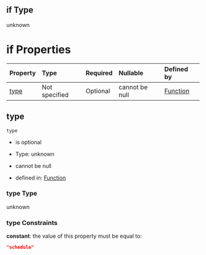 ## if Type

unknown

# if Properties

| Property      | Type          | Required | Nullable       | Defined by                                                                                                       |
| :------------ | :------------ | :------- | :------------- | :--------------------------------------------------------------------------------------------------------------- |
| [type](#type) | Not specified | Optional | cannot be null | [Function](function-properties-trigger-if-properties-type.md "#/properties/trigger/if/properties/type") |

## type



`type`

*   is optional

*   Type: unknown

*   cannot be null

*   defined in: [Function](function-properties-trigger-if-properties-type.md "#/properties/trigger/if/properties/type")

### type Type

unknown

### type Constraints

**constant**: the value of this property must be equal to:

```json
"schedule"
```
